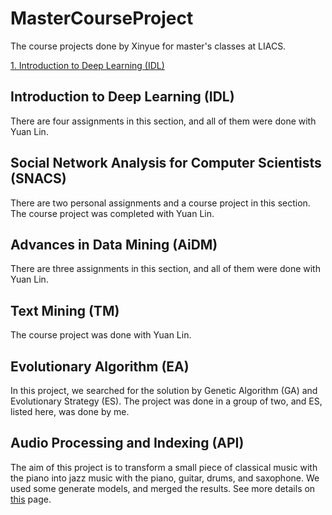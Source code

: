 # MasterCourseProject
The course projects done by Xinyue for master's classes at LIACS.

[1. Introduction to Deep Learning (IDL)](#1.1)

## Introduction to Deep Learning (IDL)
There are four assignments in this section, and all of them were done with Yuan Lin. 
## Social Network Analysis for Computer Scientists (SNACS)
There are two personal assignments and a course project in this section. The course project was completed with Yuan Lin.
## Advances in Data Mining (AiDM)
There are three assignments in this section, and all of them were done with Yuan Lin.
## Text Mining (TM)
The course project was done with Yuan Lin.
## Evolutionary Algorithm (EA)
In this project, we searched for the solution by Genetic Algorithm (GA) and Evolutionary Strategy (ES). The project was done in a group of two, and ES, listed here, was done by me.
## Audio Processing and Indexing (API)
The aim of this project is to transform a small piece of classical music with the piano into jazz music with the piano, guitar, drums, and saxophone. We used some generate models, and merged the results. See more details on [this](https://github.com/hwqddddd/API_final_project.git) page.
